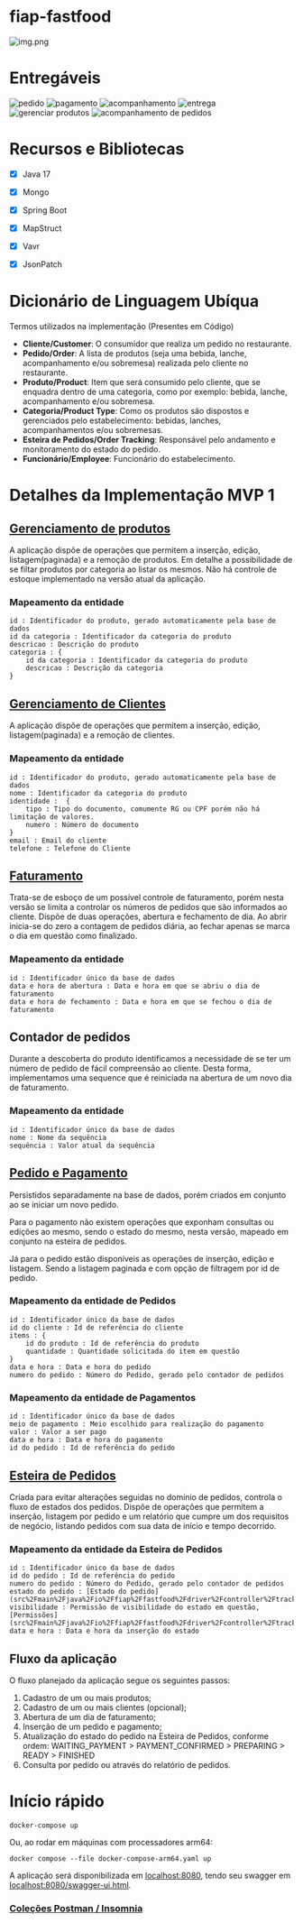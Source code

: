 # fiap-fastfood


![img.png](challenge/img.png)

# Entregáveis

![pedido](challenge/pedido.png)
![pagamento](challenge/pagamento.png)
![acompanhamento](challenge/acompanhamento.png)
![entrega](challenge/entrega.png)
![gerenciar produtos](challenge/produtos.png)
![acompanhamento de pedidos](challenge/acompanhamento_pedidos.png)

# Recursos e Bibliotecas
- [x] Java 17
- [x] Mongo
- [x] Spring Boot
- [x] MapStruct
- [x] Vavr
- [x] JsonPatch


# Dicionário de Linguagem Ubíqua

Termos utilizados na implementação (Presentes em Código)

- **Cliente/Customer**: O consumidor que realiza um pedido no restaurante.
- **Pedido/Order**: A lista de produtos (seja uma bebida, lanche, acompanhamento e/ou sobremesa) realizada pelo cliente no restaurante.
- **Produto/Product**: Item que será consumido pelo cliente, que se enquadra dentro de uma categoria, como por exemplo: bebida, lanche, acompanhamento e/ou sobremesa.
- **Categoria/Product Type**: Como os produtos são dispostos e gerenciados pelo estabelecimento: bebidas, lanches, acompanhamentos e/ou sobremesas.
- **Esteira de Pedidos/Order Tracking**: Responsável pelo andamento e monitoramento do estado do pedido.
- **Funcionário/Employee**: Funcionário do estabelecimento.

# Detalhes da Implementação MVP 1

## [Gerenciamento de produtos](src%2Fmain%2Fjava%2Fio%2Ffiap%2Ffastfood%2Fdriver%2Fcontroller%2Fproduct%2FProductController.java)
A aplicação dispõe de operações que permitem a inserção, edição, listagem(paginada) e a remoção de produtos. Em detalhe a possibilidade de se filtar produtos por categoria ao listar os mesmos.
Não há controle de estoque implementado na versão atual da aplicação.

### Mapeamento da entidade
    id : Identificador do produto, gerado automaticamente pela base de dados
    id da categoria : Identificador da categoria do produto
    descricao : Descrição do produto
    categoria : { 
        id da categoria : Identificador da categoria do produto
        descricao : Descrição da categoria
    }

## [Gerenciamento de Clientes](src%2Fmain%2Fjava%2Fio%2Ffiap%2Ffastfood%2Fdriver%2Fcontroller%2Fcustomer%2FCustomerController.java)
A aplicação dispõe de operações que permitem a inserção, edição, listagem(paginada) e a remoção de clientes.

### Mapeamento da entidade
    id : Identificador do produto, gerado automaticamente pela base de dados
    nome : Identificador da categoria do produto
    identidade :  {
        tipo : Tipo do documento, comumente RG ou CPF porém não há limitação de valores.
        numero : Número do documento
    }
    email : Email do cliente
    telefone : Telefone do Cliente

## [Faturamento](src%2Fmain%2Fjava%2Fio%2Ffiap%2Ffastfood%2Fdriver%2Fcontroller%2Fbilling%2FBillingController.java)
Trata-se de esboço de um possível controle de faturamento, porém nesta versão se limita a controlar os números de pedidos que são informados ao cliente.
Dispõe de duas operações, abertura e fechamento de dia. 
Ao abrir inicia-se do zero a contagem de pedidos diária, ao fechar apenas se marca o dia em questão como finalizado.

### Mapeamento da entidade
    id : Identificador único da base de dados
    data e hora de abertura : Data e hora em que se abriu o dia de faturamento 
    data e hora de fechamento : Data e hora em que se fechou o dia de faturamento

## Contador de pedidos
Durante a descoberta do produto identificamos a necessidade de se ter um número de pedido de fácil compreensão ao cliente. 
Desta forma, implementamos uma sequence que é reiniciada na abertura de um novo dia de faturamento.

### Mapeamento da entidade
    id : Identificador único da base de dados
    nome : Nome da sequência
    sequência : Valor atual da sequência

## [Pedido e Pagamento](src%2Fmain%2Fjava%2Fio%2Ffiap%2Ffastfood%2Fdriver%2Fcontroller%2Forder%2FOrderController.java)
Persistidos separadamente na base de dados, porém criados em conjunto ao se iniciar um novo pedido. 

Para o pagamento não existem operações que exponham consultas ou edições ao mesmo, sendo o estado do mesmo, nesta versão, mapeado em conjunto na esteira de pedidos.

Já para o pedido estão disponíveis as operações de inserção, edição e listagem. Sendo a listagem paginada e com opção de filtragem por id de pedido.

### Mapeamento da entidade de Pedidos
    id : Identificador único da base de dados
    id do cliente : Id de referência do cliente
    items : { 
        id do produto : Id de referência do produto
        quantidade : Quantidade solicitada do item em questão
    }
    data e hora : Data e hora do pedido
    numero do pedido : Número do Pedido, gerado pelo contador de pedidos

### Mapeamento da entidade de Pagamentos
    id : Identificador único da base de dados
    meio de pagamento : Meio escolhido para realização do pagamento
    valor : Valor a ser pago
    data e hora : Data e hora do pagamento
    id do pedido : Id de referência do pedido

## [Esteira de Pedidos](src%2Fmain%2Fjava%2Fio%2Ffiap%2Ffastfood%2Fdriver%2Fcontroller%2Ftracking)
Criada para evitar alterações seguidas no domínio de pedidos, controla o fluxo de estados dos pedidos. 
Dispõe de operações que permitem a inserção, listagem por pedido e um relatório que cumpre um dos requisitos de negócio, listando pedidos com sua data de início e tempo decorrido.

### Mapeamento da entidade da Esteira de Pedidos
    id : Identificador único da base de dados
    id do pedido : Id de referência do pedido
    numero do pedido : Número do Pedido, gerado pelo contador de pedidos
    estado do pedido : [Estado do pedido](src%2Fmain%2Fjava%2Fio%2Ffiap%2Ffastfood%2Fdriver%2Fcontroller%2Ftracking%2Fdto%2FOrderTrackingStatusTypeDTO.java)
    visibilidade : Permissão de visibilidade do estado em questão, [Permissões](src%2Fmain%2Fjava%2Fio%2Ffiap%2Ffastfood%2Fdriver%2Fcontroller%2Ftracking%2Fdto%2FOrderTrackingRoleTypeDTO.java)
    data e hora : Data e hora da inserção do estado

## Fluxo da aplicação
O fluxo planejado da aplicação segue os seguintes passos:
1. Cadastro de um ou mais produtos;
2. Cadastro de um ou mais clientes (opcional);
3. Abertura de um dia de faturamento;
4. Inserção de um pedido e pagamento;
5. Atualização do estado do pedido na Esteira de Pedidos, conforme ordem: WAITING_PAYMENT > PAYMENT_CONFIRMED > PREPARING > READY > FINISHED
6. Consulta por pedido ou através do relatório de pedidos.

# Início rápido

```shell 
docker-compose up
```
Ou, ao rodar em máquinas com processadores arm64:
```shell
docker compose --file docker-compose-arm64.yaml up
```
A aplicação será disponibilizada em [localhost:8080](http://localhost:8080), tendo seu swagger em [localhost:8080/swagger-ui.html](http://localhost:8080/swagger-ui.html).

### [Coleções Postman / Insomnia](fastfood-api/collection)
